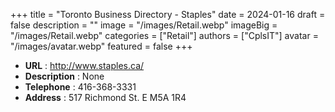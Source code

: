 +++
title = "Toronto Business Directory - Staples"
date = 2024-01-16
draft = false
description = ""
image = "/images/Retail.webp"
imageBig = "/images/Retail.webp"
categories = ["Retail"]
authors = ["CplsIT"]
avatar = "/images/avatar.webp"
featured = false
+++


* **URL** :  http://www.staples.ca/
* **Description** : None
* **Telephone** : 416-368-3331
* **Address** : 517 Richmond St. E M5A 1R4